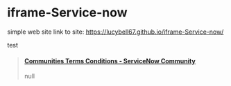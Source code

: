 # iframe-Service-now
simple web site
link to site: https://lucybell67.github.io/iframe-Service-now/

test

<blockquote class="embedly-card"><h4><a href="https://community.servicenow.com/community?id=communities_terms_conditions">Communities Terms Conditions - ServiceNow Community</a></h4><p>null</p></blockquote>
<script async src="//cdn.embedly.com/widgets/platform.js" charset="UTF-8"></script>
